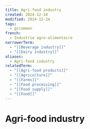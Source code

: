 ```yaml
---
title: Agri-food industry
created: 2024-12-18
modified: 2024-12-24
tags:
  - gccommon
french:
  - Industrie agro-alimentaire
narrowerTerm:
  - "[[Beverage industry]]"
  - "[[Dairy industry]]"
aliases:
  - Agri-food industry
relatedTerm:
  - "[[Agri-food products]]"
  - "[[Agriculture]]"
  - "[[Farms]]"
  - "[[Food processing]]"
  - "[[Food supply]]"
  - "[[Food]]"
---
```

# Agri-food industry
